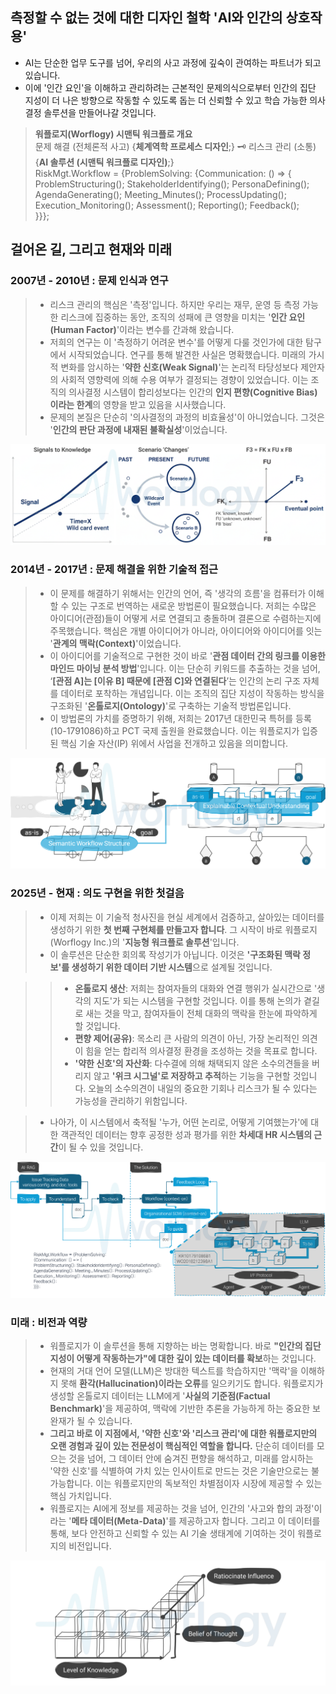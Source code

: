 ## 측정할 수 없는 것에 대한 디자인 철학 'AI와 인간의 상호작용'

- AI는 단순한 업무 도구를 넘어, 우리의 사고 과정에 깊숙이 관여하는 파트너가 되고 있습니다.
- 이에 '인간 요인'을 이해하고 관리하려는 근본적인 문제의식으로부터 인간의 집단 지성이 더 나은 방향으로 작동할 수 있도록 돕는 더 신뢰할 수 있고 학습 가능한 의사결정 솔루션을 만들어나갈 것입니다.

> **워플로지(Worflogy) 시맨틱 워크플로 개요**<br>
문제 해결 (전체론적 사고) {**체계역학 프로세스 디자인**;} 🗝️ 리스크 관리 (소통) {**AI 솔루션 (시맨틱 워크플로 디자인)**;}<br>
RiskMgt.Workflow = {ProblemSolving: {Communication: () => {<br>
        ProblemStructuring(); StakeholderIdentifying(); PersonaDefining();<br>
        AgendaGenerating(); Meeting_Minutes(); ProcessUpdating();<br>
        Execution_Monitoring(); Assessment(); Reporting(); Feedback();<br>
        }}};

## 걸어온 길, 그리고 현재와 미래

### 2007년 - 2010년 : 문제 인식과 연구

> - 리스크 관리의 핵심은 '측정'입니다. 하지만 우리는 재무, 운영 등 측정 가능한 리스크에 집중하는 동안, 조직의 성패에 큰 영향을 미치는 '**인간 요인(Human Factor)**'이라는 변수를 간과해 왔습니다.
> - 저희의 연구는 이 '측정하기 어려운 변수'를 어떻게 다룰 것인가에 대한 탐구에서 시작되었습니다. 연구를 통해 발견한 사실은 명확했습니다. 미래의 가시적 변화를 암시하는 '**약한 신호(Weak Signal)**'는 논리적 타당성보다 제안자의 사회적 영향력에 의해 수용 여부가 결정되는 경향이 있었습니다. 이는 조직의 의사결정 시스템이 합리성보다는 인간의 **인지 편향(Cognitive Bias)이라는 한계**의 영향을 받고 있음을 시사했습니다.
> - 문제의 본질은 단순히 '의사결정의 과정의 비효율성'이 아니었습니다. 그것은 '**인간의 판단 과정에 내재된 불확실성**'이었습니다.

![불확실성 연구](/assets/articles/TV_research.png)

### 2014년 - 2017년 : 문제 해결을 위한 기술적 접근

> - 이 문제를 해결하기 위해서는 인간의 언어, 즉 '생각의 흐름'을 컴퓨터가 이해할 수 있는 구조로 번역하는 새로운 방법론이 필요했습니다. 저희는 수많은 아이디어(관점)들이 어떻게 서로 연결되고 충돌하며 결론으로 수렴하는지에 주목했습니다. 핵심은 개별 아이디어가 아니라, 아이디어와 아이디어를 잇는 '**관계의 맥락(Context)**'이었습니다.
> - 이 아이디어를 기술적으로 구현한 것이 바로 '**관점 데이터 간의 링크를 이용한 마인드 마이닝 분석 방법**'입니다. 이는 단순히 키워드를 추출하는 것을 넘어, ‘**[관점 A]는 [이유 B] 때문에 [관점 C]와 연결된다**’는 인간의 논리 구조 자체를 데이터로 포착하는 개념입니다. 이는 조직의 집단 지성이 작동하는 방식을 구조화된 '**온톨로지(Ontology)**'로 구축하는 기술적 방법론입니다.
> - 이 방법론의 가치를 증명하기 위해, 저희는 2017년 대한민국 특허를 등록(10-1791086)하고 PCT 국제 출원을 완료했습니다. 이는 워플로지가 입증된 핵심 기술 자산(IP) 위에서 사업을 전개하고 있음을 의미합니다.

![보유 IP: 10-1791086](/assets/articles/TV_patent.png)

### 2025년 - 현재 : 의도 구현을 위한 첫걸음

> - 이제 저희는 이 기술적 청사진을 현실 세계에서 검증하고, 살아있는 데이터를 생성하기 위한 **첫 번째 구현체를 만들고자 합니다**. 그 시작이 바로 워플로지(Worflogy Inc.)의 '**지능형 워크플로 솔루션**'입니다.
> - 이 솔루션은 단순한 회의록 작성기가 아닙니다. 이것은 **'구조화된 맥락 정보'를 생성하기 위한 데이터 기반 시스템**으로 설계될 것입니다.

>> - **온톨로지 생산**: 저희는 참여자들의 대화와 연결 행위가 실시간으로 '생각의 지도'가 되는 시스템을 구현할 것입니다. 이를 통해 논의가 곁길로 새는 것을 막고, 참여자들이 전체 대화의 맥락을 한눈에 파악하게 할 것입니다.
>> - **편향 제어(공유)**: 목소리 큰 사람의 의견이 아닌, 가장 논리적인 의견이 힘을 얻는 합리적 의사결정 환경을 조성하는 것을 목표로 합니다.
>> - **'약한 신호'의 자산화**: 다수결에 의해 채택되지 않은 소수의견들을 버리지 않고 **'위크 시그널'로 저장하고 추적**하는 기능을 구현할 것입니다. 오늘의 소수의견이 내일의 중요한 기회나 리스크가 될 수 있다는 가능성을 관리하기 위함입니다.

> - 나아가, 이 시스템에서 축적될 '누가, 어떤 논리로, 어떻게 기여했는가'에 대한 객관적인 데이터는 향후 공정한 성과 평가를 위한 **차세대 HR 시스템의 근간**이 될 수 있을 것입니다.

![솔루션 구조](/assets/articles/TV_solution.png)

### 미래 : 비전과 역량

> - 워플로지가 이 솔루션을 통해 지향하는 바는 명확합니다. 바로 **"인간의 집단 지성이 어떻게 작동하는가"에 대한 깊이 있는 데이터를 확보**하는 것입니다.
> - 현재의 거대 언어 모델(LLM)은 방대한 텍스트를 학습하지만 '맥락'을 이해하지 못해 **환각(Hallucination)이라는 오류**를 일으키기도 합니다. 워플로지가 생성할 온톨로지 데이터는 LLM에게 '**사실의 기준점(Factual Benchmark)**'을 제공하여, 맥락에 기반한 추론을 가능하게 하는 중요한 보완재가 될 수 있습니다.
> - **그리고 바로 이 지점에서, '약한 신호'와 '리스크 관리'에 대한 워플로지만의 오랜 경험과 깊이 있는 전문성이 핵심적인 역할을 합니다.** 단순히 데이터를 모으는 것을 넘어, 그 데이터 안에 숨겨진 편향을 해석하고, 미래를 암시하는 '약한 신호'를 식별하여 가치 있는 인사이트로 만드는 것은 기술만으로는 불가능합니다. 이는 워플로지만의 독보적인 차별점이자 시장에 제공할 수 있는 핵심 가치입니다.
> - 워플로지는 AI에게 정보를 제공하는 것을 넘어, 인간의 '사고와 합의 과정'이라는 '**메타 데이터(Meta-Data)**'를 제공하고자 합니다. 그리고 이 데이터를 통해, 보다 안전하고 신뢰할 수 있는 AI 기술 생태계에 기여하는 것이 워플로지의 비전입니다.

![미래 비전](/assets/articles/TV_theFuture.png)